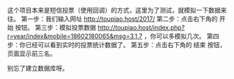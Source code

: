 这个项目本来是短信投票（使用回调）的方式，这里为了测试，就模拟一下数据来往。
第一步：我们输入网址  http://toupiao.host/2017/
第二步：点击右下角的 开始 按钮。
第三步：模拟投票数据 http://toupiao.host/index.php?r=year/index&mobile=18602180065&msg=3,1,7  ，你可以多模拟几次。
第四步：你已经可以看到实时的投票统计数据了。
第五步：点击右下角的 结束 按钮，页面显示前三名。

别忘了建立数据库呀。